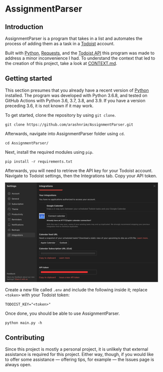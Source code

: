 # AssignmentParser

## Introduction

AssignmentParser is a program that takes in a list and automates the process of adding them as a task in a [Todoist](https://todoist.com) account.

Built with [Python](https://python.org), [Requests](https://docs.python-requests.org), and the [Todoist API](https://developer.todoist.com) this program was made to address a minor inconvenience I had. To understand the context that led to the creation of this project, take a look at [CONTEXT.md](https://github.com/arashnrim/AssignmentParser/blob/main/CONTEXT.md).

## Getting started

This section presumes that you already have a recent version of [Python](https://python.org) installed. The program was developed with Python 3.6.8, and tested on GitHub Actions with Python 3.6, 3.7, 3.8, and 3.9. If you have a version preceding 3.6, it is not known if it may work.

To get started, clone the repository by using `git clone`.

```
git clone https://github.com/arashnrim/AssignmentParser.git
```

Afterwards, navigate into AssignmentParser folder using `cd`.

```
cd AssignmentParser/
```

Next, install the required modules using `pip`.

```
pip install -r requirements.txt
```

Afterwards, you will need to retrieve the API key for your Todoist account. Navigate to Todoist settings, then the Integrations tab. Copy your API token.

<img src="todoist.png">

Create a new file called `.env` and include the following inside it; replace `<token>` with your Todoist token:

```
TODOIST_KEY="<token>"
```

Once done, you should be able to use AssignmentParser.

```
python main.py -h
```

## Contributing

Since this project is mostly a personal project, it is unlikely that external assistance is required for this project. Either way, though, if you would like to offer some assistance — offering tips, for example — the Issues page is always open.